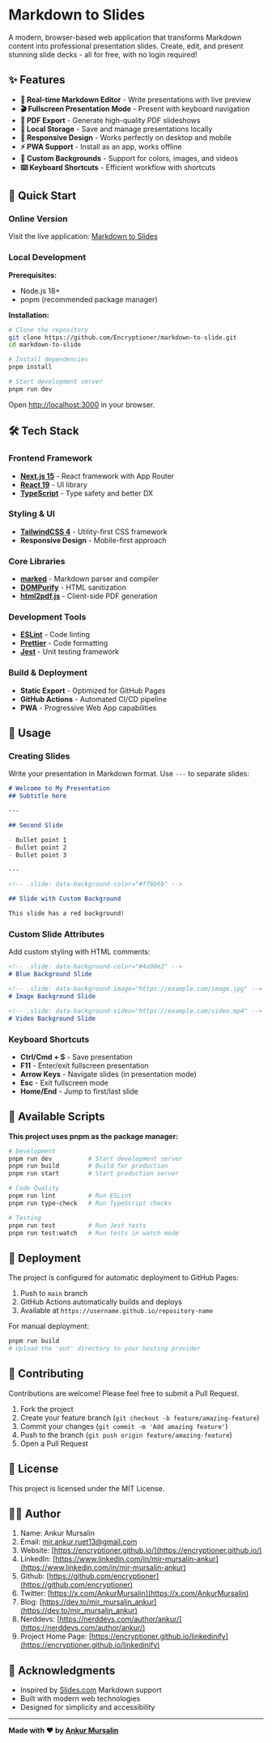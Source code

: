 # Markdown to Slides

A modern, browser-based web application that transforms Markdown content into professional presentation slides. Create, edit, and present stunning slide decks - all for free, with no login required!

## ✨ Features

- **📝 Real-time Markdown Editor** - Write presentations with live preview
- **🎬 Fullscreen Presentation Mode** - Present with keyboard navigation
- **📄 PDF Export** - Generate high-quality PDF slideshows
- **💾 Local Storage** - Save and manage presentations locally
- **📱 Responsive Design** - Works perfectly on desktop and mobile
- **⚡ PWA Support** - Install as an app, works offline
- **🎨 Custom Backgrounds** - Support for colors, images, and videos
- **⌨️ Keyboard Shortcuts** - Efficient workflow with shortcuts

## 🚀 Quick Start

### Online Version
Visit the live application: [Markdown to Slides](https://encryptioner.github.io/markdown-to-slide/)

### Local Development

**Prerequisites:**
- Node.js 18+ 
- pnpm (recommended package manager)

**Installation:**
```bash
# Clone the repository
git clone https://github.com/Encryptioner/markdown-to-slide.git
cd markdown-to-slide

# Install dependencies
pnpm install

# Start development server
pnpm run dev
```

Open [http://localhost:3000](http://localhost:3000) in your browser.

## 🛠️ Tech Stack

### Frontend Framework
- **[Next.js 15](https://nextjs.org/)** - React framework with App Router
- **[React 19](https://react.dev/)** - UI library
- **[TypeScript](https://www.typescriptlang.org/)** - Type safety and better DX

### Styling & UI
- **[TailwindCSS 4](https://tailwindcss.com/)** - Utility-first CSS framework
- **Responsive Design** - Mobile-first approach

### Core Libraries
- **[marked](https://marked.js.org/)** - Markdown parser and compiler
- **[DOMPurify](https://github.com/cure53/DOMPurify)** - HTML sanitization
- **[html2pdf.js](https://github.com/eKoopmans/html2pdf.js)** - Client-side PDF generation

### Development Tools
- **[ESLint](https://eslint.org/)** - Code linting
- **[Prettier](https://prettier.io/)** - Code formatting
- **[Jest](https://jestjs.io/)** - Unit testing framework

### Build & Deployment
- **Static Export** - Optimized for GitHub Pages
- **GitHub Actions** - Automated CI/CD pipeline
- **PWA** - Progressive Web App capabilities

## 📖 Usage

### Creating Slides

Write your presentation in Markdown format. Use `---` to separate slides:

```markdown
# Welcome to My Presentation
## Subtitle here

---

## Second Slide

- Bullet point 1
- Bullet point 2
- Bullet point 3

---

<!-- .slide: data-background-color="#ff6b6b" -->

## Slide with Custom Background

This slide has a red background!
```

### Custom Slide Attributes

Add custom styling with HTML comments:

```markdown
<!-- .slide: data-background-color="#4a90e2" -->
# Blue Background Slide

<!-- .slide: data-background-image="https://example.com/image.jpg" -->
# Image Background Slide

<!-- .slide: data-background-video="https://example.com/video.mp4" -->
# Video Background Slide
```

### Keyboard Shortcuts

- **Ctrl/Cmd + S** - Save presentation
- **F11** - Enter/exit fullscreen presentation
- **Arrow Keys** - Navigate slides (in presentation mode)
- **Esc** - Exit fullscreen mode
- **Home/End** - Jump to first/last slide

## 🧪 Available Scripts

**This project uses pnpm as the package manager:**

```bash
# Development
pnpm run dev          # Start development server
pnpm run build        # Build for production
pnpm run start        # Start production server

# Code Quality
pnpm run lint         # Run ESLint
pnpm run type-check   # Run TypeScript checks

# Testing
pnpm run test         # Run Jest tests
pnpm run test:watch   # Run tests in watch mode
```

## 🚀 Deployment

The project is configured for automatic deployment to GitHub Pages:

1. Push to `main` branch
2. GitHub Actions automatically builds and deploys
3. Available at `https://username.github.io/repository-name`

For manual deployment:
```bash
pnpm run build
# Upload the 'out' directory to your hosting provider
```

## 🤝 Contributing

Contributions are welcome! Please feel free to submit a Pull Request.

1. Fork the project
2. Create your feature branch (`git checkout -b feature/amazing-feature`)
3. Commit your changes (`git commit -m 'Add amazing feature'`)
4. Push to the branch (`git push origin feature/amazing-feature`)
5. Open a Pull Request

## 📄 License

This project is licensed under the MIT License.

## 👨‍💻 Author
1. Name: Ankur Mursalin
2. Email: mir.ankur.ruet13@gmail.com
3. Website: [https://encryptioner.github.io/](https://encryptioner.github.io/)
4. LinkedIn: [https://www.linkedin.com/in/mir-mursalin-ankur](https://www.linkedin.com/in/mir-mursalin-ankur)
5. Github: [https://github.com/encryptioner](https://github.com/encryptioner)
6. Twitter: [https://x.com/AnkurMursalin](https://x.com/AnkurMursalin)
7. Blog: [https://dev.to/mir_mursalin_ankur](https://dev.to/mir_mursalin_ankur)
8. Nerddevs: [https://nerddevs.com/author/ankur/](https://nerddevs.com/author/ankur/)
9. Project Home Page: [https://encryptioner.github.io/linkedinify](https://encryptioner.github.io/linkedinify)

## 🙏 Acknowledgments

- Inspired by [Slides.com](https://slides.com/) Markdown support
- Built with modern web technologies
- Designed for simplicity and accessibility

---

**Made with ❤️ by [Ankur Mursalin](https://encryptioner.github.io/)**
